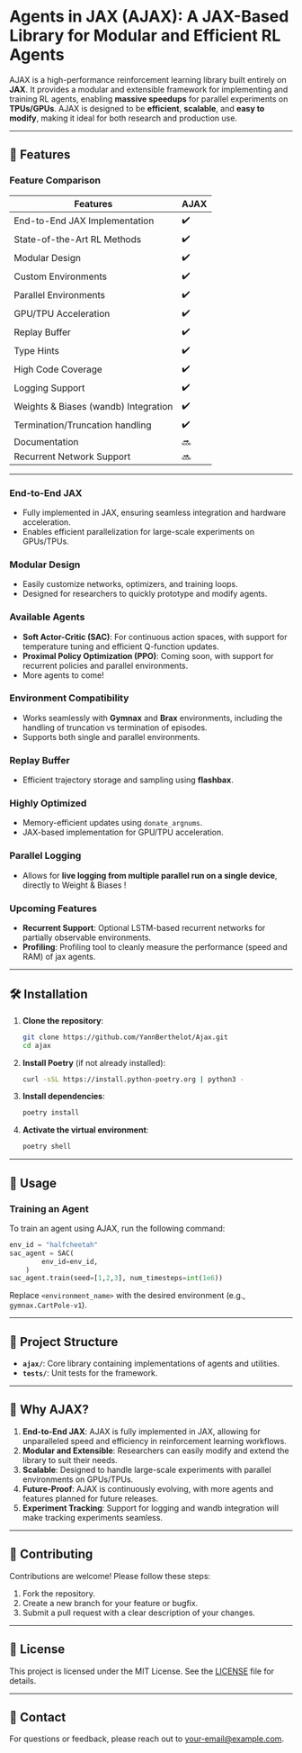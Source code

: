 # Agents in JAX (AJAX): A JAX-Based Library for Modular and Efficient RL Agents

AJAX is a high-performance reinforcement learning library built entirely on **JAX**. It provides a modular and extensible framework for implementing and training RL agents, enabling **massive speedups** for parallel experiments on **TPUs/GPUs**. AJAX is designed to be **efficient**, **scalable**, and **easy to modify**, making it ideal for both research and production use.

---

## 🚀 Features

### **Feature Comparison**

| **Features**                          | **AJAX**          |
| ------------------------------------- | ----------------- |
| End-to-End JAX Implementation         | :heavy_check_mark: |
| State-of-the-Art RL Methods           | :heavy_check_mark: |
| Modular Design                        | :heavy_check_mark: |
| Custom Environments                   | :heavy_check_mark: |
| Parallel Environments                 | :heavy_check_mark: |
| GPU/TPU Acceleration                  | :heavy_check_mark: |
| Replay Buffer                         | :heavy_check_mark: |
| Type Hints                            | :heavy_check_mark: |
| High Code Coverage                    | :heavy_check_mark: |
| Logging Support                       | :heavy_check_mark: |
| Weights & Biases (wandb) Integration  | :heavy_check_mark: |
| Termination/Truncation handling       | :heavy_check_mark: |
| Documentation                         | :soon:             |
| Recurrent Network Support             | :soon:             |


---

### **End-to-End JAX**
- Fully implemented in JAX, ensuring seamless integration and hardware acceleration.
- Enables efficient parallelization for large-scale experiments on GPUs/TPUs.

### **Modular Design**
- Easily customize networks, optimizers, and training loops.
- Designed for researchers to quickly prototype and modify agents.

### **Available Agents**
- **Soft Actor-Critic (SAC)**: For continuous action spaces, with support for temperature tuning and efficient Q-function updates.
- **Proximal Policy Optimization (PPO)**: Coming soon, with support for recurrent policies and parallel environments.
- More agents to come!

### **Environment Compatibility**
- Works seamlessly with **Gymnax** and **Brax** environments, including the handling of truncation vs termination of episodes.
- Supports both single and parallel environments.

### **Replay Buffer**
- Efficient trajectory storage and sampling using **flashbax**.

### **Highly Optimized**
- Memory-efficient updates using `donate_argnums`.
- JAX-based implementation for GPU/TPU acceleration.

### **Parallel Logging**
- Allows for **live logging from multiple parallel run on a single device**, directly to Weight & Biases !

### **Upcoming Features**
- **Recurrent Support**: Optional LSTM-based recurrent networks for partially observable environments.
- **Profiling**: Profiling tool to cleanly measure the performance (speed and RAM) of jax agents.

---

## 🛠️ Installation

1. **Clone the repository**:
   ```bash
   git clone https://github.com/YannBerthelot/Ajax.git
   cd ajax
   ```

2. **Install Poetry** (if not already installed):
   ```bash
   curl -sSL https://install.python-poetry.org | python3 -
   ```

3. **Install dependencies**:
   ```bash
   poetry install
   ```

4. **Activate the virtual environment**:
   ```bash
   poetry shell
   ```

---

## 📖 Usage

### **Training an Agent**
To train an agent using AJAX, run the following command:
```python
env_id = "halfcheetah"
sac_agent = SAC(
        env_id=env_id,
    )
sac_agent.train(seed=[1,2,3], num_timesteps=int(1e6))
```
Replace `<environment_name>` with the desired environment (e.g., `gymnax.CartPole-v1`).


---

## 📂 Project Structure

- **`ajax/`**: Core library containing implementations of agents and utilities.
- **`tests/`**: Unit tests for the framework.

---

## 🌟 Why AJAX?

1. **End-to-End JAX**: AJAX is fully implemented in JAX, allowing for unparalleled speed and efficiency in reinforcement learning workflows.
2. **Modular and Extensible**: Researchers can easily modify and extend the library to suit their needs.
3. **Scalable**: Designed to handle large-scale experiments with parallel environments on GPUs/TPUs.
4. **Future-Proof**: AJAX is continuously evolving, with more agents and features planned for future releases.
5. **Experiment Tracking**: Support for logging and wandb integration will make tracking experiments seamless.

---

## 🤝 Contributing

Contributions are welcome! Please follow these steps:

1. Fork the repository.
2. Create a new branch for your feature or bugfix.
3. Submit a pull request with a clear description of your changes.

---

## 📜 License

This project is licensed under the MIT License. See the [LICENSE](LICENSE) file for details.

---

## 📧 Contact

For questions or feedback, please reach out to [your-email@example.com](mailto:your-email@example.com).
